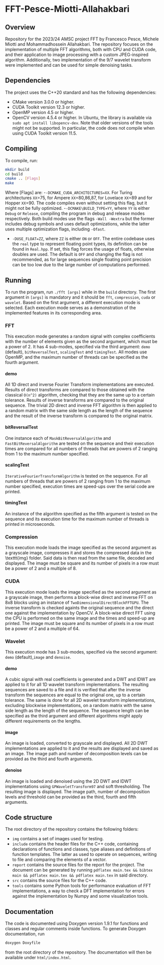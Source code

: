 # FFT-Pesce-Miotti-Allahakbari

## Overview

Repository for the 2023/24 AMSC project FFT by Francesco Pesce, Michele Miotti and Mohammadhossein Allahakbari.
The repository focuses on the implementation of multiple FFT algorithms, both with CPU and CUDA code, and their application to image processing with a custom JPEG-inspired algorithm. Additionally, two implementation of the 9/7 wavelet transform were implemented and can be used for simple denoising tasks.

## Dependencies
The project uses the C++20 standard and has the following dependencies:
   - CMake version 3.0.0 or higher.
   - CUDA Toolkit version 12.3 or higher. 
   - OpenMP version 4.5 or higher.
   - OpenCV version 4.5.4 or higher. In Ubuntu, the library is available via ```sudo apt install libopencv-dev```.
Note that older versions of the tools might not be supported. In particular, the code does not compile when using CUDA Toolkit version 11.5.

## Compiling
To compile, run:
```bash
mkdir build
cd build
cmake .. [Flags]
make
```
Where [Flags] are:
   -`-DCMAKE_CUDA_ARCHITECTURES=XX`. For Turing architectures `XX`=75, for Ampere `XX`=80,86,87, for Lovelace `XX`=89 and for Hopper `XX`=90. The code compiles even without setting this flag, but it might not be fully optimized.
   -`-DCMAKE\BUILD_TYPE=YY`, where `YY` is either `Debug` or `Release`, compiling the program in debug and release modes respectively. Both build modes use the flags `-Wall -Wextra` but the former includes debug symbols and uses default optimizations, while the latter uses multiple optimization flags, including `-Ofast`. 
   - `-DUSE_FLOAT=ZZ`, where `ZZ` is either `ON` or `OFF`. The entire codebase uses the `real` type to represent floating point types, its definition can be found in `Real.hpp`. If set, this flag forces the usage of floats, otherwise doubles are used. The default is `OFF` and changing the flag is not recommended, as for large sequences single floating point precision can be too low due to the large number of computations performed.

## Running
To run the program, run `./fft [args]` while in the `build` directory. The first argument in `[args]` is mandatory and it should be `fft`, `compression`, `cuda` or `wavelet`. Based on the first argument, a different execution mode is selected. Each execution mode serves as a demonstration of the implemented features in its corresponding area.

### FFT
This execution mode generates a random signal with complex coefficients with the number of elements given as the second argument, which must be a power of 2. It has 4 sub-modes, specified via the third argument: `demo` (default), `bitReversalTest`, `scalingTest` and `timingTest`. All modes use OpenMP, and the maximum number of threads can be specified as the fourth argument.
#### demo
All 1D direct and inverse Fourier Transform implementations are executed. Results of direct transforms are compared to those obtained with the classical `O(n^2)` algorithm, checking that they are the same up to a certain tolerance. Results of inverse transforms are compared to the original sequence. The trivial 2D direct and inverse FFT algorithm is then applied to a random matrix with the same side length as the length of the sequence and the result of the inverse transform is compared to the original matrix.
#### bitReversalTest
One instance each of `MaskBitReversalAlgorithm` and `FastBitReversalAlgorithm` are tested on the sequence and their execution times are compared for all numbers of threads that are powers of 2 ranging from 1 to the maximum number specified.
#### scalingTest
`IterativeFourierTransformAlgorithm` is tested on the sequence. For all numbers of threads that are powers of 2 ranging from 1 to the maximum number specified, execution times are speed-ups over the serial code are printed.
#### timingTest
An instance of the algorithm specified as the fifth argument is tested on the sequence and its execution time for the maximum number of threads is printed in microseconds.

### Compression
This execution mode loads the image specified as the second argument as a grayscale image, compresses it and stores the compressed data in the \texttt{img} folder. Said data is then read from the same file, decoded and displayed. The image must be square and its number of pixels in a row must be a power of 2 and a multiple of 8.

### CUDA
This execution mode loads the image specified as the second argument as a grayscale image, then performs a block-wise direct and inverse FFT on 8x8 blocks using an instance of `TwoDimensionalDirectBlockFFTGPU`. The inverse transform is checked againts the original sequence and the direct one against the implementation by OpenCV. A block-wise direct FFT using the CPU is performed on the same image and the times and speed-up are printed. The image must be square and its number of pixels in a row must be a power of 2 and a multiple of 64.

### Wavelet
This execution mode has 3 sub-modes, specified via the second argument: `demo` (default),`image` and `denoise`.
#### demo
A cubic signal with real coefficients is generated and a DWT and IDWT are applied to it for all 1D wavelet transform implementations. The resulting sequences are saved to a file and it is verified that after the inverse transform the sequences are equal to the original one, up to a certain tolerance. The same is done for all 2D wavelet transform implementations, excluding blockwise implementations, on a random matrix with the same side length as the length of the sequence. The sequence length can be specified as the third argument and different algorithms might apply different requirements on the lengths.
#### image
An image is loaded, converted to grayscale and displayed. All 2D DWT implementations are applied to it and the results are displayed and saved as an image. The image path and number of decomposition levels can be provided as the third and fourth arguments.
#### denoise
An image is loaded and denoised using the 2D DWT and IDWT implementations using `GPWaveletTransform97` and soft thresholding. The resulting image is displayed. The image path, number of decomposition levels and threshold can be provided as the third, fourth and fifth arguments.

## Code structure
The root directory of the repository contains the following folders:
   - `img` contains a set of images used for testing.
   - `include` contains the header files for the C++ code, containing declarations of functions and classes, type aliases and definitions of function templates. The latter as used to operate on sequences, writing to file and comparing the elements of a vector.
   - `report` contains the source files for the report for the project. The document can be generated by running ```pdflatex main.tex && bibtex main && pdflatex main.tex && pdflatex main.tex``` in said directory.
   - `src` contains the source files for the C++ code.
   - `tools` contains some Python tools for performance evaluation of FFT implementations, a way to check a DFT implementation for errors against the implementation by Numpy and some visualization tools.

## Documentation
The code is documented using Doxygen version 1.9.1 for functions and classes and regular comments inside functions. To generate Doxygen documentation, run 
```bash
doxygen Doxyfile
``` 
from the root directory of the repository. The documentation will then be available under `html/index.html`.
